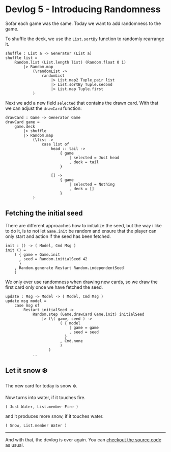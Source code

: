 # Devlog 5 - Introducing Randomness

Sofar each game was the same. Today we want to add randomness to the game.


To shuffle the deck, we use the `List.sortBy` function to randomly rearrange it.

```
shuffle : List a -> Generator (List a)
shuffle list =
    Random.list (List.length list) (Random.float 0 1)
        |> Random.map
            (\randomList ->
                randomList
                    |> List.map2 Tuple.pair list
                    |> List.sortBy Tuple.second
                    |> List.map Tuple.first
            )
```

Next we add a new field `selected` that contains the drawn card. With that we can adjust the `drawCard` function:

```
drawCard : Game -> Generator Game
drawCard game =
    game.deck
        |> shuffle
        |> Random.map
            (\list ->
                case list of
                    head :: tail ->
                        { game
                            | selected = Just head
                            , deck = tail
                        }

                    [] ->
                        { game
                            | selected = Nothing
                            , deck = []
                        }
            )
```

## Fetching the initial seed

There are different approaches how to initialize the seed, but the way i like to do it, is to not let `Game.init` be random and ensure that the player can only start and action if the seed has been fetched.

```
init : () -> ( Model, Cmd Msg )
init () =
    ( { game = Game.init
      , seed = Random.initialSeed 42
      }
    , Random.generate Restart Random.independentSeed
    )
```

We only ever use randomness when drawing new cards, so we draw the first card only once we have fetched the seed.

```
update : Msg -> Model -> ( Model, Cmd Msg )
update msg model =
    case msg of
        Restart initialSeed ->
            Random.step (Game.drawCard Game.init) initialSeed
                |> (\( game, seed ) ->
                        ( { model
                            | game = game
                            , seed = seed
                          }
                        , Cmd.none
                        )
                   )
            ..
```

## Let it snow ❄️

The new card for today is snow ❄️.

Now turns into water, if it touches fire.

```
( Just Water, List.member Fire )
```

and it produces more snow, if it touches water.

```
( Snow, List.member Water )
```

---

And with that, the devlog is over again. You can [checkout the source code](https://github.com/Orasund/littleWorldPuzzler/tree/418978effb24bc138f4ba3c7f92342e1da7d7133) as usual.